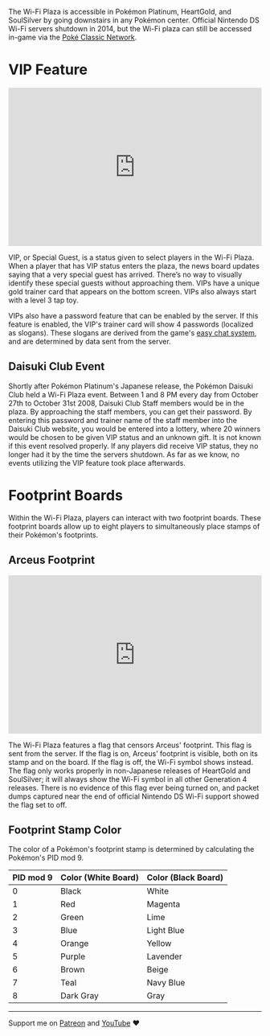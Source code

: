 The Wi-Fi Plaza is accessible in Pokémon Platinum, HeartGold, and SoulSilver by going downstairs in any Pokémon center. Official Nintendo DS Wi-Fi servers shutdown in 2014, but the Wi-Fi plaza can still be accessed in-game via the [Poké Classic Network](https://pkmnclassic.net).
# VIP Feature
<iframe style="max-width: 100%;" width="560" height="315" src="https://www.youtube.com/embed/zcLivYHafCE?si=JGHjZwiQlSbn7kEe" title="YouTube video player" frameborder="0" allow="accelerometer; autoplay; clipboard-write; encrypted-media; gyroscope; picture-in-picture; web-share" referrerpolicy="strict-origin-when-cross-origin" allowfullscreen></iframe>

VIP, or Special Guest, is a status given to select players in the Wi-Fi Plaza. When a player that has VIP status enters the plaza, the news board updates saying that a very special guest has arrived. There’s no way to visually identify these special guests without approaching them. VIPs have a unique gold trainer card that appears on the bottom screen. VIPs also always start with a level 3 tap toy.

VIPs also have a password feature that can be enabled by the server. If this feature is enabled, the VIP's trainer card will show 4 passwords (localized as slogans). These slogans are derived from the game's [easy chat system](https://bulbapedia.bulbagarden.net/wiki/Easy_chat_system), and are determined by data sent from the server.
## Daisuki Club Event
Shortly after Pokémon Platinum's Japanese release, the Pokémon Daisuki Club held a Wi-Fi Plaza event. Between 1 and 8 PM every day from October 27th to October 31st 2008, Daisuki Club Staff members would be in the plaza. By approaching the staff members, you can get their password. By entering this password and trainer name of the staff member into the Daisuki Club website, you would be entered into a lottery, where 20 winners would be chosen to be given VIP status and an unknown gift. It is not known if this event resolved properly. If any players did receive VIP status, they no longer had it by the time the servers shutdown. As far as we know, no events utilizing the VIP feature took place afterwards.
# Footprint Boards
Within the Wi-Fi Plaza, players can interact with two footprint boards. These footprint boards allow up to eight players to simultaneously place stamps of their Pokémon's footprints.
## Arceus Footprint
<iframe style="max-width: 100%;" width="560" height="315" src="https://www.youtube.com/embed/74zvbbtRSkA?si=DKqeeIlY1aFc1iz7" title="YouTube video player" frameborder="0" allow="accelerometer; autoplay; clipboard-write; encrypted-media; gyroscope; picture-in-picture; web-share" referrerpolicy="strict-origin-when-cross-origin" allowfullscreen></iframe>

The Wi-Fi Plaza features a flag that censors Arceus' footprint. This flag is sent from the server. If the flag is on, Arceus’ footprint is visible, both on its stamp and on the board. If the flag is off, the Wi-Fi symbol shows instead. The flag only works properly in non-Japanese releases of HeartGold and SoulSilver; it will always show the Wi-Fi symbol in all other Generation 4 releases. There is no evidence of this flag ever being turned on, and packet dumps captured near the end of official Nintendo DS Wi-Fi support showed the flag set to off.
## Footprint Stamp Color
The color of a Pokémon's footprint stamp is determined by calculating the Pokémon's PID mod 9.

| PID mod 9 | Color (White Board) | Color (Black Board) |
| --------- | ------------------- | ------------------- |
| 0         | Black               | White               |
| 1         | Red                 | Magenta             |
| 2         | Green               | Lime                |
| 3         | Blue                | Light Blue          |
| 4         | Orange              | Yellow              |
| 5         | Purple              | Lavender            |
| 6         | Brown               | Beige               |
| 7         | Teal                | Navy Blue           |
| 8         | Dark Gray           | Gray                |

---

Support me on [Patreon](https://www.patreon.com/c/Etchy) and [YouTube](https://youtube.com/etch) ❤️
